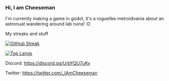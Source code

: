 ### Hi, I am Cheeseman

I'm currently making a game in godot, it's a roguelike metroidvania about an astronuat wandering around lab ruins! :D

My streaks and stuff

[![GitHub Streak](https://github-readme-streak-stats.herokuapp.com?user=IAmCheeseman&theme=highcontrast&hide_border=true&date_format=M%20j%5B%2C%20Y%5D)](https://git.io/streak-stats)

[![Top Langs](https://github-readme-stats.vercel.app/api/top-langs/?username=IAmCheeseman&theme=highcontrast&layout=compact&langs_count=6)](https://github.com/anuraghazra/github-readme-stats)


Discord: https://discord.gg/UrbYQU7uKv

Twitter: https://twitter.com/_IAmCheeseman
